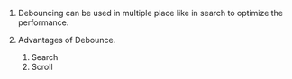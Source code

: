 1. Debouncing can be used in multiple place like in search to optimize the performance.

2. Advantages of Debounce.
   1. Search
   2. Scroll
